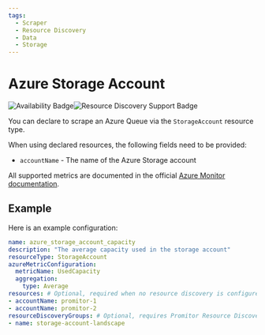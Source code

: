 ```yaml
---
tags:
  - Scraper
  - Resource Discovery
  - Data
  - Storage
---
```


# Azure Storage Account

![Availability Badge](https://img.shields.io/badge/Available%20Starting-v1.3-green.svg)![Resource Discovery Support Badge](https://img.shields.io/badge/Support%20for%20Resource%20Discovery-Yes-green.svg)

You can declare to scrape an Azure Queue via the `StorageAccount` resource type.

When using declared resources, the following fields need to be provided:

- `accountName` - The name of the Azure Storage account

All supported metrics are documented in the official [Azure Monitor documentation](https://docs.microsoft.com/en-us/azure/azure-monitor/platform/metrics-supported#microsoftstoragestorageaccounts).

## Example

Here is an example configuration:

```yaml
name: azure_storage_account_capacity
description: "The average capacity used in the storage account"
resourceType: StorageAccount
azureMetricConfiguration:
  metricName: UsedCapacity
  aggregation:
    type: Average
resources: # Optional, required when no resource discovery is configured
- accountName: promitor-1
- accountName: promitor-2
resourceDiscoveryGroups: # Optional, requires Promitor Resource Discovery agent (https://promitor.io/concepts/how-it-works#using-resource-discovery)
- name: storage-account-landscape
```
